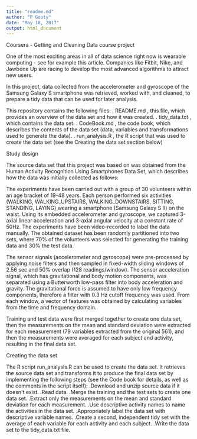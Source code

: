 ```yaml
---
title: "readme.md"
author: "P Gooty"
date: "May 18, 2017"
output: html_document
---
```


Coursera - Getting and Cleaning Data course project

One of the most exciting areas in all of data science right now is wearable computing - see for example this article. Companies like Fitbit, Nike, and Jawbone Up are racing to develop the most advanced algorithms to attract new users.

In this project, data collected from the accelerometer and gyroscope of the Samsung Galaxy S smartphone was retrieved, worked with, and cleaned, to prepare a tidy data that can be used for later analysis.

This repository contains the following files:
. README.md , this file, which provides an overview of the data set and how it was created.
. tidy_data.txt , which contains the data set.
. CodeBook.md , the code book, which describes the contents of the data set (data, variables and transformations used to generate the data).
. run_analysis.R , the R script that was used to create the data set (see the Creating the data set section below)

Study design 

The source data set that this project was based on was obtained from the Human Activity Recognition Using Smartphones Data Set, which describes how the data was initially collected as follows:


The experiments have been carried out with a group of 30 volunteers within an age bracket of 19-48 years. Each person performed six activities (WALKING, WALKING_UPSTAIRS, WALKING_DOWNSTAIRS, SITTING, STANDING, LAYING) wearing a smartphone (Samsung Galaxy S II) on the waist. Using its embedded accelerometer and gyroscope, we captured 3-axial linear acceleration and 3-axial angular velocity at a constant rate of 50Hz. The experiments have been video-recorded to label the data manually. The obtained dataset has been randomly partitioned into two sets, where 70% of the volunteers was selected for generating the training data and 30% the test data.

The sensor signals (accelerometer and gyroscope) were pre-processed by applying noise filters and then sampled in fixed-width sliding windows of 2.56 sec and 50% overlap (128 readings/window). The sensor acceleration signal, which has gravitational and body motion components, was separated using a Butterworth low-pass filter into body acceleration and gravity. The gravitational force is assumed to have only low frequency components, therefore a filter with 0.3 Hz cutoff frequency was used. From each window, a vector of features was obtained by calculating variables from the time and frequency domain.

Training and test data were first merged together to create one data set, then the measurements on the mean and standard deviation were extracted for each measurement (79 variables extracted from the original 561), and then the measurements were averaged for each subject and activity, resulting in the final data set.

Creating the data set 

The R script  run_analysis.R  can be used to create the data set. It retrieves the source data set and transforms it to produce the final data set by implementing the following steps (see the Code book for details, as well as the comments in the script itself):
.Download and unzip source data if it doesn't exist.
.Read data.
.Merge the training and the test sets to create one data set.
.Extract only the measurements on the mean and standard deviation for each measurement.
.Use descriptive activity names to name the activities in the data set.
.Appropriately label the data set with descriptive variable names.
.Create a second, independent tidy set with the average of each variable for each activity and each subject.
.Write the data set to the tidy_data.txt  file.




